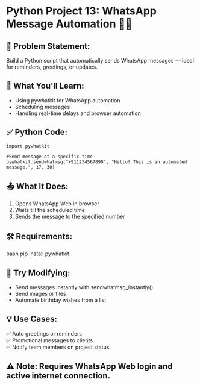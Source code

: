 # Python Project 13: WhatsApp Message Automation 💬🤖  

## 📌 Problem Statement:  
Build a Python script that automatically sends WhatsApp messages — ideal for reminders, greetings, or updates.

## 🧠 What You'll Learn:  
- Using pywhatkit for WhatsApp automation  
- Scheduling messages  
- Handling real-time delays and browser automation

## ✅ Python Code:  
```
import pywhatkit

#Send message at a specific time
pywhatkit.sendwhatmsg("+911234567890", "Hello! This is an automated message.", 17, 30)
```

## 📤 What It Does:  
1. Opens WhatsApp Web in browser  
2. Waits till the scheduled time  
3. Sends the message to the specified number

## 🛠️ Requirements:  
bash
pip install pywhatkit


## 🔧 Try Modifying:  
- Send messages instantly with sendwhatmsg_instantly()  
- Send images or files  
- Automate birthday wishes from a list  

## 💡 Use Cases:  
✅ Auto greetings or reminders  
✅ Promotional messages to clients  
✅ Notify team members on project status  

## ⚠️ Note: Requires WhatsApp Web login and active internet connection.
